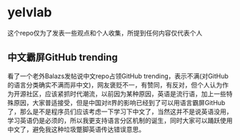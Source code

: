 # yelvlab
这个repo仅为了发表一些观点和个人收集，所提到任何内容仅代表个人

## 中文霸屏GitHub trending
看了一个老外Balazs发帖说中文repo占领GitHub trending，表示不满(对GitHub的语言分类确实不满而非中文)，网友褒贬不一，有赞同，有反对，但个人认为作为开源社区，应该紧抓时代潮流，以前因为某种原因，英语是流行语，加上一些特殊原因，大家普适接受，但是中国对it界的影响已经到了可以用语言霸屏GitHub了，那么是不是程序员们应该考虑一下学习下中文了，当然这并不是说英语没用，学习英语仍是必须的，所以我更支持语言分区机制的诞生，同时大家可以踊跃使用中文了，避免我这种垃圾蹩脚英语传达错误意思。
